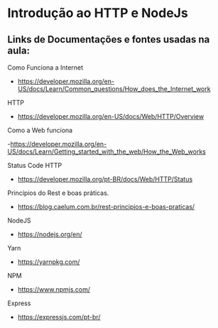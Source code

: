 # Introdução ao HTTP e NodeJs

<h2>Links de Documentações e fontes usadas na aula:</h2>

Como Funciona a Internet

- https://developer.mozilla.org/en-US/docs/Learn/Common_questions/How_does_the_Internet_work

HTTP

- https://developer.mozilla.org/en-US/docs/Web/HTTP/Overview

Como a Web funciona

-https://developer.mozilla.org/en-US/docs/Learn/Getting_started_with_the_web/How_the_Web_works 

Status Code HTTP

- https://developer.mozilla.org/pt-BR/docs/Web/HTTP/Status

Princípios do Rest e boas práticas.

- https://blog.caelum.com.br/rest-principios-e-boas-praticas/

NodeJS

- https://nodejs.org/en/

Yarn

- https://yarnpkg.com/

NPM

- https://www.npmjs.com/

Express 

- https://expressjs.com/pt-br/



